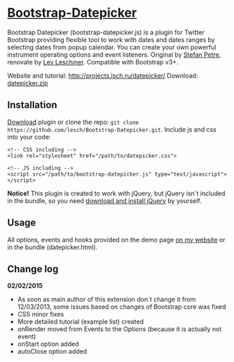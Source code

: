 # [Bootstrap-Datepicker](http://projects.lsch.ru/datepicker/)
Bootstrap Datepicker (bootstrap-datepicker.js) is a plugin for Twitter Bootstrap providing flexible tool to work with dates and dates ranges by selecting dates from popup calendar.
You can create your own powerful instrument operating options and event listeners.
Original by [Stefan Petre](http://www.eyecon.ro/bootstrap-datepicker), renovate by [Lev Leschiner](http://leschiner.ru).
Compatible with Bootstrap v3+.

Website and tutorial: http://projects.lsch.ru/datepicker/
Download: [datepicker.zip](http://projects.lsch.ru/datepicker/datepicker.zip)

## Installation
[Download](http://projects.lsch.ru/datepicker/datepicker.zip) plugin or clone the repo: `git clone https://github.com/lesch/Bootstrap-Datepicker.git`.
Include js and css into your code:

    <!-- CSS including -->
    <link rel="stylesheet" href="/path/to/datepicker.css">

    <!-- JS including -->
    <script src="/path/to/bootstrap-datepicker.js" type="text/javascript"></script>

**Notice!** This plugin is created to work with jQuery, but jQuery isn`t included in the bundle, so you need [download and install jQuery](http://jquery.com/download/) by yourself.

## Usage

All options, events and hooks provided on the demo page [on my website](http://projects.lsch.ru/datepicker/) or in the bundle (datepicker.html).

## Change log

**02/02/2015**
* As soon as main author of this extension don`t change it from 12/03/2013, some issues based on changes of Bootstrap core was fixed
* CSS minor fixes
* More detailed tutorial (example list) created
* onRender moved from Events to the Options (because it is actually not event)
* onStart option added
* autoClose option added